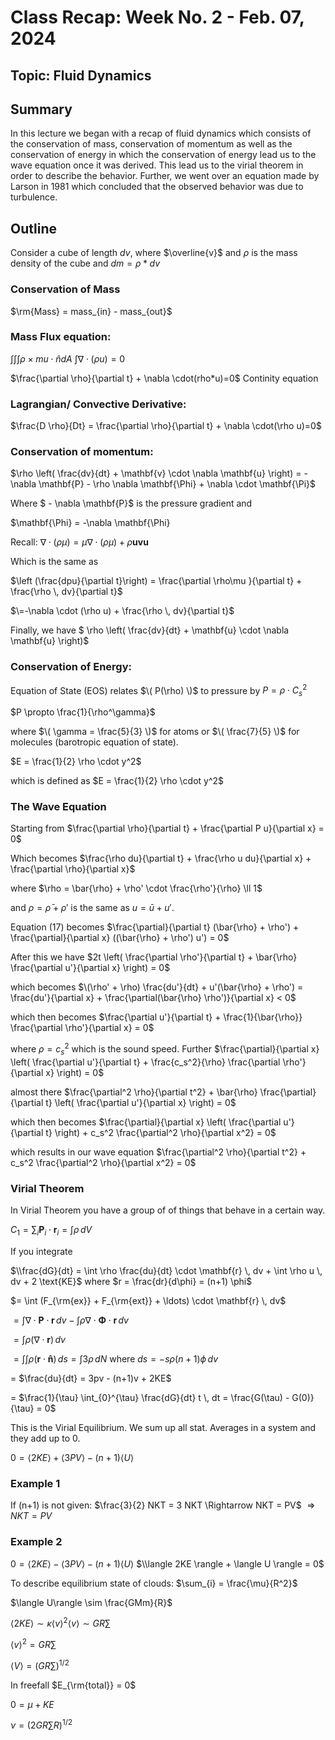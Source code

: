 

# Class Recap: Week No. 2 - Feb. 07, 2024
## Topic: Fluid Dynamics

## Summary

In this lecture we began with a recap of fluid dynamics which consists of the conservation of mass, conservation of momentum as well as the conservation of energy in which the conservation of energy lead us to the wave equation once it was derived. This lead us to the virial theorem in order to describe the behavior. Further, we went over an equation made by Larson in 1981 which concluded that the observed behavior was due to turbulence. 

## Outline 

Consider a cube of length $dv$, where $\overline{v}$ 
and $\rho$ is the mass density of the cube and $dm = \rho * dv$

### Conservation of Mass
$\rm{Mass} = mass_{in} - mass_{out}$

### Mass Flux equation:
$\int\int\int\rho \times mu \cdot \hat{n} dA$
$\int\nabla \cdot(\rho u)=0$

$\frac{\partial \rho}{\partial t} + \nabla \cdot(rho*u)=0$  Continity equation

### Lagrangian/ Convective Derivative:

$\frac{D \rho}{Dt}  = \frac{\partial \rho}{\partial t} + \nabla \cdot(\rho u)=0$

### Conservation of momentum:

$\rho \left( \frac{dv}{dt} + \mathbf{v} \cdot \nabla \mathbf{u} \right) = - \nabla \mathbf{P} - \rho \nabla \mathbf{\Phi} + \nabla \cdot \mathbf{\Pi}$
 
 Where $ - \nabla \mathbf{P}$ is the pressure gradient and

$\mathbf{\Phi} = -\nabla \mathbf{\Phi}

Recall:
$\nabla \cdot (\rho \mu) = \mu \nabla \cdot (\rho \mu) + \rho\mathbf{u}\mathbf{v} \mathbf{u}$

Which is the same as 

$\left (\frac{dpu}{\partial t}\right) = \frac{\partial \rho\mu }{\partial t} +  \frac{\rho \, dv}{\partial t}$

$\=-\nabla \cdot (\rho u) + \frac{\rho \, dv}{\partial t}$

Finally, we have
$ \rho \left( \frac{dv}{dt} + \mathbf{u} \cdot \nabla \mathbf{u} \right)$

### Conservation of Energy:
Equation of State (EOS) relates $\( P(\rho) \)$ to pressure by
$P = \rho \cdot C_s^2$

$P \propto \frac{1}{\rho^\gamma}$

where $\( \gamma = \frac{5}{3} \)$ for atoms or $\( \frac{7}{5} \)$ for molecules (barotropic equation of state).

$E = \frac{1}{2} \rho \cdot y^2$

which is defined as
$E = \frac{1}{2} \rho \cdot y^2$


### The Wave Equation

Starting from
$\frac{\partial \rho}{\partial t} + \frac{\partial P u}{\partial x} = 0$

Which becomes
$\frac{\rho du}{\partial t} + \frac{\rho u du}{\partial x} + \frac{\partial \rho}{\partial x}$

where
$\rho = \bar{\rho} + \rho' \cdot \frac{\rho'}{\rho} \ll 1$

and $\rho = \bar{\rho} + \rho'$ is the same as $u = \bar{u} + u'.$

Equation (17) becomes
$\frac{\partial}{\partial t} (\bar{\rho} + \rho') + \frac{\partial}{\partial x} ((\bar{\rho} + \rho') u') = 0$

After this we have
$2t \left( \frac{\partial \rho'}{\partial t} + \bar{\rho} \frac{\partial u'}{\partial x} \right) = 0$

which becomes
$\(\rho' + \rho) \frac{du'}{dt} + u'(\bar{\rho} + \rho') = \frac{du'}{\partial x} + \frac{\partial(\bar{\rho} \rho')}{\partial x} < 0$

which then becomes
$\frac{\partial u'}{\partial t} + \frac{1}{\bar{\rho}} \frac{\partial \rho'}{\partial x} = 0$

where $\rho = c_s^2$ which is the sound speed. Further
$\frac{\partial}{\partial x} \left( \frac{\partial u'}{\partial t} + \frac{c_s^2}{\rho} \frac{\partial \rho'}{\partial x} \right) = 0$

almost there
$\frac{\partial^2 \rho}{\partial t^2} + \bar{\rho} \frac{\partial}{\partial t} \left( \frac{\partial u'}{\partial x} \right) = 0$

which then becomes
$\frac{\partial}{\partial x} \left( \frac{\partial u'}{\partial t} \right) + c_s^2 \frac{\partial^2 \rho}{\partial x^2} = 0$

which results in our wave equation
$\frac{\partial^2 \rho}{\partial t^2} + c_s^2 \frac{\partial^2 \rho}{\partial x^2} = 0$

### Virial Theorem
In Virial Theorem you have a group of of things that behave in a certain way.

$C_1 = \sum_{i} \mathbf{P}_i \cdot \mathbf{r}_i = \int \rho \, dV$

If you integrate

$\\frac{dG}{dt} = \int \rho \frac{du}{dt} \cdot \mathbf{r} \, dv + \int \rho u \, dv + 2 \text{KE}$ where $r = \frac{dr}{d\phi} = (n+1) \phi$

$= \int (F_{\rm{ex}} + F_{\rm{ext}} + \ldots) \cdot \mathbf{r} \, dv$

$=\int \nabla \cdot \mathbf{P} \cdot \mathbf{r} \, dv - \int\rho \nabla \cdot \mathbf{\Phi} \cdot \mathbf{r} \, dv$

 $= \int \rho (\nabla \cdot \mathbf{r}) \, dv$

 $= \int\int\rho (\mathbf{r} \cdot \mathbf{\hat{n}}) \, ds = \int 3 \rho \, dN$ where $ds = -s \rho (n+1) \phi \, dv$

= $\frac{du}{dt} = 3pv - (n+1)v + 2KE$

= $\frac{1}{\tau} \int_{0}^{\tau} \frac{dG}{dt} t \, dt = \frac{G(\tau) - G(0)}{\tau} = 0$ 

This is the Virial Equilibrium.
We sum up all stat. Averages in a system and they add up to 0.

$0 = \langle 2KE \rangle + \langle 3PV \rangle - (n+1) \langle U \rangle$

### Example 1
If (n+1) is not given:
$\frac{3}{2} NKT = 3 NKT \Rightarrow NKT = PV$
$\Rightarrow NKT = PV$

### Example 2
$0 = \langle 2KE \rangle - \langle 3PV \rangle - (n+1) \langle U \rangle$
$\\langle 2KE \rangle + \langle U \rangle = 0$

To describe equilibrium state of clouds:
$\sum_{i} = \frac{\mu}{R^2}$

$\langle U\rangle \sim \frac{GMm}{R}$


$\langle 2KE\rangle \sim \kappa \langle v \rangle^2 \langle v \rangle \sim GR\sum$

$\langle v \rangle^2 = GR\sum$

$\langle V \rangle = \left(GR\sum\right)^{1/2}$

In freefall $E_{\rm{total}} = 0$

$0 = \mu + KE$

$\nu = \left(2GR\sum R\right)^{1/2}$
